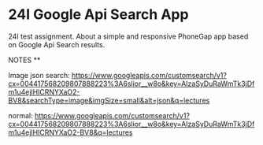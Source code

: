 24I Google Api Search App
=========================

24I test assignment. About a simple and responsive PhoneGap app based on Google Api Search results.

NOTES
**

Image json search: https://www.googleapis.com/customsearch/v1?cx=004417568209807888223%3A6slior__w8o&key=AIzaSyDuRaWmTk3jDfm1u4ejlHICRNYXaO2-BV8&searchType=image&imgSize=small&alt=json&q=lectures

normal: https://www.googleapis.com/customsearch/v1?cx=004417568209807888223%3A6slior__w8o&key=AIzaSyDuRaWmTk3jDfm1u4ejlHICRNYXaO2-BV8&q=lectures
